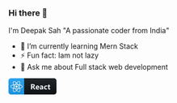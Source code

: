 ### Hi there 👋
I'm Deepak Sah
"A passionate coder from India"

- 🌱 I’m currently learning Mern Stack
- ⚡ Fun fact: Iam not lazy
- 💬 Ask me about Full stack web development


<!--
**sahji92/sahji92** is a ✨ _special_ ✨ repository because its `README.md` (this file) appears on your GitHub profile.

Here are some ideas to get you started:

- 🔭 I’m currently working on ...
- 🌱 I’m currently learning ...
- 👯 I’m looking to collaborate on ...
- 🤔 I’m looking for help with ...
- 💬 Ask me about ...
- 📫 How to reach me: ...
- 😄 Pronouns: ...
- ⚡ Fun fact: ...
-->
<svg width="95" height="32" viewBox="0 0 95 32" fill="none" xmlns="http://www.w3.org/2000/svg">
<path d="M90 0H31V32H90C92.7614 32 95 29.7614 95 27V5C95 2.23858 92.7614 0 90 0Z" fill="#0F1418"/>
<path d="M31 0H5C2.23858 0 0 2.23858 0 5V27C0 29.7614 2.23858 32 5 32H31V0Z" fill="#1DA1F2"/>
<path d="M23.6031 12.8184C23.35 12.734 23.0969 12.6543 22.8438 12.5793C22.8859 12.4059 22.9234 12.2324 22.9609 12.059C23.5375 9.26523 23.1578 7.01992 21.8781 6.2793C20.6453 5.57148 18.6344 6.30742 16.6 8.0793C16.3984 8.25273 16.2016 8.43555 16.0141 8.61836C15.8875 8.49648 15.7562 8.37461 15.625 8.25742C13.4922 6.36367 11.3547 5.5668 10.075 6.31211C8.84688 7.02461 8.48125 9.13867 8.99687 11.7824C9.04844 12.0449 9.10469 12.3027 9.17031 12.5652C8.87031 12.6496 8.575 12.7434 8.29844 12.8418C5.79531 13.709 4 15.0777 4 16.4934C4 17.9559 5.9125 19.423 8.51406 20.3137C8.725 20.384 8.93594 20.4543 9.15156 20.5152C9.08125 20.7965 9.02031 21.073 8.96406 21.359C8.47188 23.9605 8.85625 26.023 10.0844 26.7309C11.35 27.4621 13.4781 26.7121 15.55 24.898C15.7141 24.7527 15.8781 24.6027 16.0422 24.4434C16.2484 24.6449 16.4641 24.8371 16.6797 25.0246C18.6859 26.7496 20.6688 27.448 21.8922 26.7402C23.1578 26.009 23.5703 23.7918 23.0359 21.0918C22.9938 20.8855 22.9469 20.6746 22.8953 20.459C23.0453 20.4168 23.1906 20.3699 23.3359 20.323C26.0406 19.4277 28 17.9793 28 16.4934C28 15.073 26.1531 13.6949 23.6031 12.8184V12.8184ZM17.2609 8.83867C19.0047 7.31992 20.6313 6.72461 21.3719 7.15117C22.1641 7.60586 22.4687 9.44336 21.9719 11.8574C21.9391 12.0168 21.9063 12.1715 21.8641 12.3262C20.8234 12.0918 19.7687 11.923 18.7094 11.8293C18.1 10.9574 17.4344 10.123 16.7125 9.34023C16.8953 9.1668 17.0734 9.00273 17.2609 8.83867V8.83867ZM11.8375 18.9262C12.0766 19.334 12.3203 19.7418 12.5781 20.1402C11.8469 20.0605 11.1203 19.9434 10.4031 19.7887C10.6094 19.1137 10.8672 18.4152 11.1672 17.7027C11.3828 18.1152 11.6031 18.523 11.8375 18.9262V18.9262ZM10.4172 13.2871C11.0922 13.1371 11.8094 13.0152 12.5547 12.9215C12.3062 13.3105 12.0625 13.709 11.8328 14.1121C11.6031 14.5105 11.3781 14.9184 11.1672 15.3309C10.8719 14.6324 10.6234 13.948 10.4172 13.2871ZM11.7016 16.5168C12.0109 15.8699 12.3484 15.2371 12.7047 14.6137C13.0609 13.9902 13.4453 13.3855 13.8484 12.7902C14.5516 12.7387 15.2687 12.7105 16 12.7105C16.7313 12.7105 17.4531 12.7387 18.1516 12.7902C18.55 13.3809 18.9297 13.9855 19.2906 14.6043C19.6516 15.223 19.9891 15.8559 20.3078 16.498C19.9937 17.1449 19.6562 17.7824 19.2953 18.4105C18.9391 19.034 18.5594 19.6387 18.1609 20.2387C17.4625 20.2902 16.7359 20.3137 16 20.3137C15.2641 20.3137 14.5516 20.2902 13.8625 20.248C13.4547 19.6527 13.0703 19.0434 12.7094 18.4199C12.3484 17.7965 12.0156 17.1637 11.7016 16.5168ZM20.1672 18.9168C20.4062 18.5043 20.6313 18.0871 20.8516 17.6652C21.1516 18.3449 21.4141 19.034 21.6437 19.7418C20.9172 19.9059 20.1812 20.0324 19.4406 20.1168C19.6937 19.723 19.9328 19.3199 20.1672 18.9168ZM20.8422 15.3309C20.6219 14.9184 20.3969 14.5059 20.1625 14.1027C19.9328 13.7043 19.6938 13.3105 19.4453 12.9215C20.2 13.0152 20.9219 13.1418 21.5969 13.2965C21.3812 13.9902 21.1281 14.6652 20.8422 15.3309V15.3309ZM16.0094 10.0574C16.5016 10.5918 16.9656 11.1543 17.3969 11.7355C16.4687 11.6934 15.5359 11.6934 14.6078 11.7355C15.0672 11.1309 15.5406 10.5684 16.0094 10.0574ZM10.5719 7.18398C11.3594 6.72461 13.1078 7.38086 14.95 9.01211C15.0672 9.11523 15.1844 9.22773 15.3062 9.34023C14.5797 10.123 13.9094 10.9574 13.2953 11.8293C12.2359 11.923 11.1859 12.0871 10.1453 12.3168C10.0844 12.0777 10.0328 11.834 9.98125 11.5902C9.54062 9.32148 9.83125 7.61055 10.5719 7.18398V7.18398ZM9.42344 19.5402C9.22656 19.484 9.03438 19.423 8.84219 19.3574C7.84375 19.0434 6.70937 18.5465 5.88906 17.8949C5.41562 17.5668 5.09687 17.0605 5.00781 16.4934C5.00781 15.6355 6.48906 14.5387 8.62656 13.7934C8.89375 13.6996 9.16562 13.6152 9.4375 13.5355C9.75625 14.5527 10.1406 15.5512 10.5859 16.5168C10.1359 17.4965 9.74687 18.509 9.42344 19.5402V19.5402ZM14.8891 24.134C14.1156 24.8418 13.2203 25.4043 12.2453 25.7887C11.725 26.0371 11.125 26.0605 10.5906 25.8496C9.84531 25.4184 9.53594 23.7637 9.95781 21.5371C10.0094 21.2746 10.0656 21.0121 10.1313 20.7543C11.1813 20.9793 12.2406 21.134 13.3141 21.2137C13.9328 22.0902 14.6125 22.9293 15.3391 23.7168C15.1891 23.8621 15.0391 24.0027 14.8891 24.134ZM16.0375 22.9949C15.5594 22.4793 15.0812 21.9074 14.6172 21.2934C15.0672 21.3121 15.5312 21.3215 16 21.3215C16.4828 21.3215 16.9562 21.3121 17.425 21.2887C16.9937 21.884 16.5297 22.4512 16.0375 22.9949V22.9949ZM22.1641 24.4012C22.1219 24.973 21.8406 25.5074 21.3906 25.8684C20.6453 26.2996 19.0563 25.7371 17.3406 24.2652C17.1438 24.0965 16.9469 23.9137 16.7453 23.7262C17.4625 22.934 18.1234 22.0949 18.7234 21.2137C19.7969 21.1246 20.8656 20.9605 21.9203 20.7215C21.9672 20.9137 22.0094 21.1059 22.0469 21.2934C22.2766 22.3059 22.3141 23.3605 22.1641 24.4012V24.4012ZM23.0172 19.3621C22.8859 19.4043 22.7547 19.4465 22.6188 19.484C22.2906 18.4621 21.8875 17.4637 21.4234 16.4934C21.8734 15.5371 22.2531 14.5527 22.5719 13.5449C22.8156 13.6152 23.05 13.6902 23.275 13.7652C25.4594 14.5152 26.9922 15.6309 26.9922 16.484C26.9922 17.4027 25.3563 18.5887 23.0172 19.3621ZM16 18.659C17.1859 18.659 18.1469 17.698 18.1469 16.5121C18.1469 15.3262 17.1859 14.3652 16 14.3652C14.8141 14.3652 13.8531 15.3262 13.8531 16.5121C13.8531 17.698 14.8141 18.659 16 18.659Z" fill="white"/>
<path d="M53.3236 22H50.6063L48.973 19.2974C48.8509 19.0923 48.7337 18.9092 48.6214 18.748C48.5091 18.5869 48.3944 18.4502 48.2772 18.3379C48.1649 18.2207 48.0453 18.1328 47.9183 18.0742C47.7962 18.0107 47.662 17.979 47.5155 17.979H46.8783V22H44.5126V11.4971H48.2626C50.8114 11.4971 52.0858 12.4492 52.0858 14.3535C52.0858 14.7197 52.0296 15.0591 51.9173 15.3716C51.805 15.6792 51.6463 15.9575 51.4413 16.2065C51.2362 16.4556 50.9872 16.6704 50.6942 16.8511C50.4061 17.0317 50.0838 17.1733 49.7274 17.2759V17.3052C49.8837 17.354 50.035 17.4346 50.1815 17.5469C50.328 17.6543 50.4696 17.7812 50.6063 17.9277C50.743 18.0742 50.8724 18.2329 50.9945 18.4038C51.1214 18.5698 51.2362 18.7334 51.3387 18.8945L53.3236 22ZM46.8783 13.2695V16.1919H47.9037C48.4115 16.1919 48.8192 16.0454 49.1268 15.7524C49.4393 15.4546 49.5956 15.0859 49.5956 14.6465C49.5956 13.7285 49.0462 13.2695 47.9476 13.2695H46.8783ZM60.8864 18.9092H55.9938C56.072 19.998 56.758 20.5425 58.0519 20.5425C58.8771 20.5425 59.6022 20.3472 60.2272 19.9565V21.6265C59.5339 21.9976 58.633 22.1831 57.5246 22.1831C56.3137 22.1831 55.3737 21.8486 54.7048 21.1797C54.0358 20.5059 53.7013 19.5684 53.7013 18.3672C53.7013 17.1221 54.0627 16.1357 54.7853 15.4082C55.508 14.6807 56.3967 14.3169 57.4513 14.3169C58.5451 14.3169 59.3898 14.6416 59.9855 15.291C60.5861 15.9404 60.8864 16.8218 60.8864 17.9351V18.9092ZM58.7404 17.4883C58.7404 16.4141 58.3058 15.877 57.4367 15.877C57.0656 15.877 56.7433 16.0308 56.4699 16.3384C56.2013 16.646 56.0378 17.0293 55.9792 17.4883H58.7404ZM68.6836 22H66.4937V20.9233H66.4644C65.9614 21.7632 65.2168 22.1831 64.2305 22.1831C63.5029 22.1831 62.9292 21.978 62.5093 21.5679C62.0942 21.1528 61.8867 20.6011 61.8867 19.9126C61.8867 18.4575 62.7485 17.6177 64.4722 17.3931L66.5083 17.1221C66.5083 16.3018 66.064 15.8916 65.1753 15.8916C64.2817 15.8916 63.4321 16.1577 62.6265 16.6899V14.9468C62.9487 14.7808 63.3882 14.6343 63.9448 14.5073C64.5063 14.3804 65.0166 14.3169 65.4756 14.3169C67.6143 14.3169 68.6836 15.3838 68.6836 17.5176V22ZM66.5083 18.9531V18.4478L65.146 18.6235C64.394 18.7212 64.0181 19.0605 64.0181 19.6416C64.0181 19.9053 64.1084 20.1226 64.2891 20.2935C64.4746 20.4595 64.7236 20.5425 65.0361 20.5425C65.4707 20.5425 65.8247 20.3936 66.0981 20.0957C66.3716 19.793 66.5083 19.4121 66.5083 18.9531ZM76.3782 21.729C75.8558 22.0317 75.1014 22.1831 74.1151 22.1831C72.9627 22.1831 72.0301 21.834 71.3172 21.1357C70.6043 20.4375 70.2479 19.5366 70.2479 18.4331C70.2479 17.1587 70.6287 16.1553 71.3904 15.4229C72.1571 14.6855 73.18 14.3169 74.4593 14.3169C75.3431 14.3169 75.9827 14.4341 76.3782 14.6685V16.6313C75.8948 16.27 75.3553 16.0894 74.7596 16.0894C74.0955 16.0894 73.5682 16.2847 73.1776 16.6753C72.7918 17.061 72.5989 17.5957 72.5989 18.2793C72.5989 18.9434 72.7845 19.4658 73.1556 19.8467C73.5267 20.2227 74.0369 20.4106 74.6863 20.4106C75.2625 20.4106 75.8265 20.23 76.3782 19.8687V21.729ZM82.6154 21.9121C82.2736 22.0928 81.7584 22.1831 81.07 22.1831C79.4391 22.1831 78.6237 21.3359 78.6237 19.6416V16.2065H77.4079V14.5H78.6237V12.8813L80.9308 12.2222V14.5H82.6154V16.2065H80.9308V19.2388C80.9308 20.02 81.2409 20.4106 81.861 20.4106C82.1051 20.4106 82.3566 20.3398 82.6154 20.1982V21.9121Z" fill="white"/>
<path d="M90 0H5C2.23858 0 0 2.23858 0 5V27C0 29.7614 2.23857 32 5 32H90C92.7614 32 95 29.7614 95 27V5C95 2.23858 92.7614 0 90 0Z" fill="url(#paint0_linear)"/>
<defs>
<linearGradient id="paint0_linear" x1="0" y1="0" x2="0" y2="32" gradientUnits="userSpaceOnUse">
<stop stop-color="#BBBBBB" stop-opacity="0.1"/>
<stop offset="1" stop-opacity="0.1"/>
</linearGradient>
</defs>
</svg>
